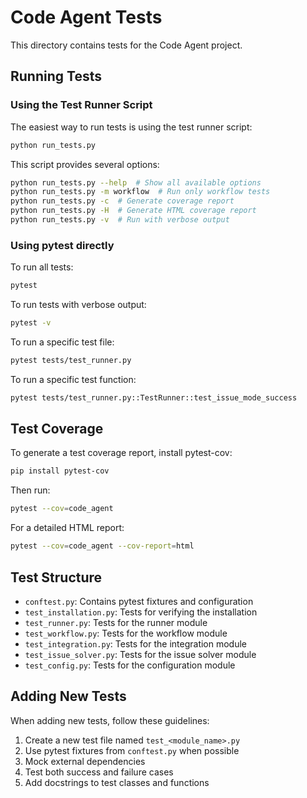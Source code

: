 # Code Agent Tests

This directory contains tests for the Code Agent project.

## Running Tests

### Using the Test Runner Script

The easiest way to run tests is using the test runner script:

```bash
python run_tests.py
```

This script provides several options:

```bash
python run_tests.py --help  # Show all available options
python run_tests.py -m workflow  # Run only workflow tests
python run_tests.py -c  # Generate coverage report
python run_tests.py -H  # Generate HTML coverage report
python run_tests.py -v  # Run with verbose output
```

### Using pytest directly

To run all tests:

```bash
pytest
```

To run tests with verbose output:

```bash
pytest -v
```

To run a specific test file:

```bash
pytest tests/test_runner.py
```

To run a specific test function:

```bash
pytest tests/test_runner.py::TestRunner::test_issue_mode_success
```

## Test Coverage

To generate a test coverage report, install pytest-cov:

```bash
pip install pytest-cov
```

Then run:

```bash
pytest --cov=code_agent
```

For a detailed HTML report:

```bash
pytest --cov=code_agent --cov-report=html
```

## Test Structure

- `conftest.py`: Contains pytest fixtures and configuration
- `test_installation.py`: Tests for verifying the installation
- `test_runner.py`: Tests for the runner module
- `test_workflow.py`: Tests for the workflow module
- `test_integration.py`: Tests for the integration module
- `test_issue_solver.py`: Tests for the issue solver module
- `test_config.py`: Tests for the configuration module

## Adding New Tests

When adding new tests, follow these guidelines:

1. Create a new test file named `test_<module_name>.py`
2. Use pytest fixtures from `conftest.py` when possible
3. Mock external dependencies
4. Test both success and failure cases
5. Add docstrings to test classes and functions

